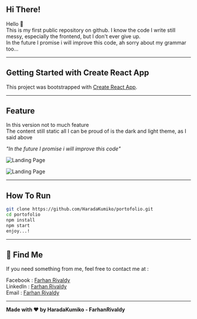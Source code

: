 ## Hi There!

<p>Hello 👋 <br>
This is my first public repository on github. I know the code I write still messy, especially the frontend, but I don't ever give up. <br> 
In the future I promise i will improve this code, ah sorry about my grammar too... </p>

------------
## Getting Started with Create React App
This project was bootstrapped with [Create React App](https://github.com/facebook/create-react-app).

------------
## Feature 
<p> In this version not to much feature <br>
The content still static all I can be proud of is the dark and light theme, as I said above </p>
 <i> "In the future I promise i will improve this code" </i> <br>

![Landing Page](https://github.com/HaradaKumiko/portofolio/blob/master/src/assets/images/screenshot/lightmode.png?raw=true)

![Landing Page](https://github.com/HaradaKumiko/portofolio/blob/master/src/assets/images/screenshot/darkmode.png?raw=true)

------------
## How To Run 
```bash
git clone https://github.com/HaradaKumiko/portofolio.git
cd portofolio
npm install
npm start
enjoy...!
```
------------
## 🧑 Find Me 
<p>If you need something from me, feel free to contact me at : <p>
Facebook : <a href="https://www.facebook.com/han.rivaldy.5">Farhan Rivaldy</a><br>
LinkedIn : <a href="https://www.linkedin.com/in/farhanrivaldy">Farhan Rivaldy</a><br>
Email    : <a href="mailto:fariv.fariv12@gmail.com">Farhan Rivaldy</a>

------------
**Made with ❤️ by HaradaKumiko - FarhanRivaldy**
